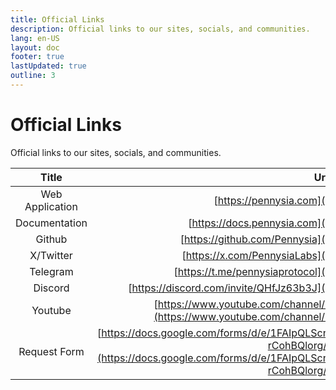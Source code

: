 ```yaml
---
title: Official Links
description: Official links to our sites, socials, and communities.
lang: en-US
layout: doc
footer: true
lastUpdated: true
outline: 3
---
```


# Official Links
Official links to our sites, socials, and communities.

| Title | Url |
| :------: | :----: |
| Web Application | [https://pennysia.com](https://pennysia.com) |
| Documentation | [https://docs.pennysia.com](https://docs.pennysia.com) |
| Github | [https://github.com/Pennysia](https://github.com/Pennysia) |
| X/Twitter | [https://x.com/PennysiaLabs](https://x.com/PennysiaLabs) |
| Telegram | [https://t.me/pennysiaprotocol](https://t.me/pennysiaprotocol) |
| Discord | [https://discord.com/invite/QHfJz63b3J](https://discord.com/invite/QHfJz63b3J) |
| Youtube | [https://www.youtube.com/channel/UCUKtUUwPZ9WOdiNvQAtJDdg/](https://www.youtube.com/channel/UCUKtUUwPZ9WOdiNvQAtJDdg/) |
| Request Form | [https://docs.google.com/forms/d/e/1FAIpQLScnudg5yaAFL1ZOz28co1CJ202a3k2ntr3LhLa-rCohBQlorg/viewform](https://docs.google.com/forms/d/e/1FAIpQLScnudg5yaAFL1ZOz28co1CJ202a3k2ntr3LhLa-rCohBQlorg/viewform) |